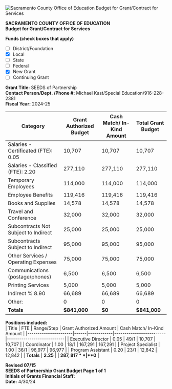 <!-- Page 1 -->
![Sacramento County Office of Education Budget for Grant/Contract for Services](https://via.placeholder.com/768x992.png?text=Sacramento+County+Office+of+Education+Budget+for+Grant/Contract+for+Services)

**SACRAMENTO COUNTY OFFICE OF EDUCATION**  
**Budget for Grant/Contract for Services**  

**Funds (check boxes that apply)**  
- [ ] District/Foundation  
- [x] Local  
- [ ] State  
- [ ] Federal  
- [x] New Grant  
- [ ] Continuing Grant  

**Grant Title:** SEEDS of Partnership  
**Contact Person/Dept. /Phone #:** Michael Kast/Special Education/916-228-2381  
**Fiscal Year:** 2024-25  

| Category                                   | Grant Authorized Budget | Cash Match/ In-Kind Amount | Total Grant Budget |
|--------------------------------------------|-------------------------|----------------------------|--------------------|
| Salaries - Certificated (FTE): 0.05       | 10,707                  | 10,707                     | 10,707             |
| Salaries - Classified (FTE): 2.20          | 277,110                 | 277,110                    | 277,110            |
| Temporary Employees                         | 114,000                 | 114,000                    | 114,000            |
| Employee Benefits                           | 119,416                 | 119,416                    | 119,416            |
| Books and Supplies                          | 14,578                  | 14,578                     | 14,578             |
| Travel and Conference                       | 32,000                  | 32,000                     | 32,000             |
| Subcontracts Not Subject to Indirect       | 25,000                  | 25,000                     | 25,000             |
| Subcontracts Subject to Indirect           | 95,000                  | 95,000                     | 95,000             |
| Other Services / Operating Expenses         | 75,000                  | 75,000                     | 75,000             |
| Communications (postage/phones)           | 6,500                   | 6,500                      | 6,500              |
| Printing Services                           | 5,000                   | 5,000                      | 5,000              |
| Indirect % 8.90                            | 66,689                  | 66,689                     | 66,689             |
| Other:                                     | 0                       | 0                          | 0                  |
| **Totals**                                 | **$841,000**           | **$0**                     | **$841,000**       |

**Positions included:**  
| Title                | FTE  | Range/Step | Grant Authorized Amount | Cash Match/ In-Kind Amount |
|----------------------|------|------------|-------------------------|----------------------------|
| Executive Director    | 0.05 | 49/1      | 10,707                  | 10,707                     |
| Coordinator           | 1.00 | 18/1      | 167,291                 | 167,291                    |
| Project Specialist     | 1.00 | 36/1      | 96,977                  | 96,977                     |
| Program Assistant      | 0.20 | 23/1      | 12,842                  | 12,842                     |
| **Totals**           | **2.25** |          | **$287,817**           | **$0**                     |

**Revised 07/15**  
**SEEDS of Partnership Grant Budget Page 1 of 1**  
**Initials of Grants Financial Staff:**  
**Date:** 4/30/24
